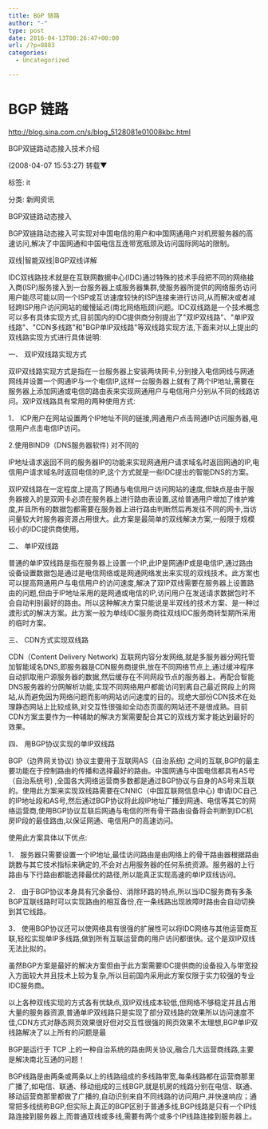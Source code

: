 ```yaml
---
title: BGP 链路
author: "-"
type: post
date: 2016-04-13T00:26:47+00:00
url: /?p=8883
categories:
  - Uncategorized

---
```

# BGP 链路
http://blog.sina.com.cn/s/blog_5128081e01008kbc.html

BGP双链路动态接入技术介绍
  
(2008-04-07 15:53:27) 转载▼
  
标签: it
  
分类:  新网资讯
  
BGP双链路动态接入

BGP双链路动态接入可实现对中国电信的用户和中国网通用户对机房服务器的高速访问,解决了中国网通和中国电信互连带宽瓶颈及访问国际网站的限制。

双线|智能双线|BGP双线详解

IDC双线路技术就是在互联网数据中心(IDC)通过特殊的技术手段把不同的网络接入商(ISP)服务接入到一台服务器上或服务器集群,使服务器所提供的网络服务访问用户能尽可能以同一个ISP或互访速度较快的ISP连接来进行访问,从而解决或者减轻跨ISP用户访问网站的缓慢延迟(南北网络瓶颈)问题。IDC双线路是一个技术概念可以多有具体实现方式,目前国内的IDC提供商分别提出了"双IP双线路"、"单IP双线路"、"CDN多线路"和"BGP单IP双线路"等双线路实现方法,下面来对以上提出的双线路实现方式进行具体说明: 
  
一、 双IP双线路实现方式
  
双IP双线路实现方式是指在一台服务器上安装两块网卡,分别接入电信网线与网通网线并设置一个网通IP与一个电信IP,这样一台服务器上就有了两个IP地址,需要在服务器上添加网通或电信的路由表来实现网通用户与电信用户分别从不同的线路访问。双IP双线路具有常用的两种使用方式: 
  
1． ICP用户在网站设置两个IP地址不同的链接,网通用户点击网通IP访问服务器,电信用户点击电信IP访问。

2.使用BIND9（DNS服务器软件) 对不同的

IP地址请求返回不同的服务器IP的功能来实现网通用户请求域名时返回网通的IP,电信用户请求域名时返回电信的IP,这个方式就是一些IDC提出的智能DNS的方案。
  
双IP双线路在一定程度上提高了网通与电信用户访问网站的速度,但缺点是由于服务器接入的是双网卡必须在服务器上进行路由表设置,这给普通用户增加了维护难度,并且所有的数据包都需要在服务器上进行路由判断然后再发往不同的网卡,当访问量较大时服务器资源占用很大。此方案是最简单的双线解决方案,一般限于规模较小的IDC提供商使用。

二、 单IP双线路
  
普通的单IP双线路是指在服务器上设置一个IP,此IP是网通IP或是电信IP,通过路由设备设置数据包是通过是电信网络或是网通网络发出来实现的双线技术。此方案也可以提高网通用户与电信用户的访问速度,解决了双IP双线需要在服务器上设置路由的问题,但由于IP地址采用的是网通或电信的IP,访问用户在发送请求数据包时不会自动判别最好的路由。所以这种解决方案只能说是半双线的技术方案、是一种过渡形式的解决方案。此方案一般为单线IDC服务商往双线IDC服务商转型期所采用的临时方案。

三、 CDN方式实现双线路
  
CDN（Content Delivery Network) 互联网内容分发网络,就是多服务器分网托管加智能域名DNS,即服务器是CDN服务商提供,放在不同网络节点上,通过缓冲程序自动抓取用户源服务器的数据,然后缓存在不同网段节点的服务器上。再配合智能DNS服务器的分网解析功能,实现不同网络用户都能访问到离自己最近网段上的网站,从而避免因为网络问题而影响网站访问速度的目的。现绝大部份CDN技术在处理静态网站上比较成熟,对交互性很强如全动态页面的网站还不是很成熟。目前CDN方案主要作为一种辅助的解决方案需要配合其它的双线方案才能达到最好的效果。
  
四、 用BGP协议实现的单IP双线路
  
BGP（边界网关协议) 协议主要用于互联网AS（自治系统) 之间的互联,BGP的最主要功能在于控制路由的传播和选择最好的路由。中国网通与中国电信都具有AS号（自治系统号) ,全国各大网络运营商多数都是通过BGP协议与自身的AS号来互联的。使用此方案来实现双线路需要在CNNIC（中国互联网信息中心) 申请IDC自己的IP地址段和AS号,然后通过BGP协议将此段IP地址广播到网通、电信等其它的网络运营商,使用BGP协议互联后网通与电信的所有骨干路由设备将会判断到IDC机房IP段的最佳路由,以保证网通、电信用户的高速访问。

使用此方案具体以下优点: 

1． 服务器只需要设置一个IP地址,最佳访问路由是由网络上的骨干路由器根据路由跳数与其它技术指标来确定的,不会对占用服务器的任何系统资源。服务器的上行路由与下行路由都能选择最优的路径,所以能真正实现高速的单IP双线访问。
  
2． 由于BGP协议本身具有冗余备份、消除环路的特点,所以当IDC服务商有多条BGP互联线路时可以实现路由的相互备份,在一条线路出现故障时路由会自动切换到其它线路。
  
3． 使用BGP协议还可以使网络具有很强的扩展性可以将IDC网络与其他运营商互联,轻松实现单IP多线路,做到所有互联运营商的用户访问都很快。这个是双IP双线无法比拟的。

虽然BGP方案是最好的解决方案但由于此方案需要IDC提供商的设备投入与带宽投入方面较大并且技术上较为复杂,所以目前国内采用此方案仅限于实力较强的专业IDC服务商。

以上各种双线实现的方式各有优缺点,双IP双线成本较低,但网络不够稳定并且占用大量的服务器资源,普通单IP双线路只是实现了部分双线路的效果所以访问速度不佳,CDN方式对静态网页效果很好但对交互性很强的网页效果不太理想,BGP单IP双线路解决了以上所有的问题是最

BGP是运行于 TCP 上的一种自治系统的路由网关协议,融合几大运营商线路,主要是解决南北互通的问题！

BGP线路是由两条或两条以上的线路组成的多线路带宽,每条线路都在运营商那里广播了,如电信、联通、移动组成的三线BGP,就是机房的线路分别在电信、联通、移动运营商那里都做了广播的,自动识别来自不同线路的访问用户,并快速响应；通常把多线统称BGP,但实际上真正的BGP区别于普通多线,BGP线路是只有一个IP线路连接到服务器上,而普通双线或多线,需要有两个或多个IP线路连接到服务器上。